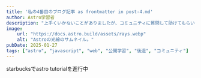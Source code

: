 ```yaml
---
title: '私の4番目のブログ記事 as frontmatter in post-4.md'
author: Astro学習者
description: "上手くいかないことがありましたが、コミュニティに質問して助けてもらいました！"
image:
    url: "https://docs.astro.build/assets/rays.webp"
    alt: "Astroの光線のサムネイル。"
pubDate: 2025-01-27
tags: ["astro", "javascript", "web", "公開学習", "後退", "コミュニティ"]
---
```

starbucksでastro tutorialを進行中
